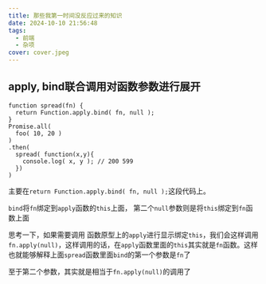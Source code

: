 ```yaml
---
title: 那些我第一时间没反应过来的知识
date: 2024-10-10 21:56:48
tags: 
  - 前端
  - 杂项
cover: cover.jpeg
---
```

## apply, bind联合调用对函数参数进行展开
```
function spread(fn) {
  return Function.apply.bind( fn, null );
}
Promise.all(
  foo( 10, 20 )
)
.then(
  spread( function(x,y){
    console.log( x, y ); // 200 599
  })
)
```
主要在`return Function.apply.bind( fn, null );`这段代码上。

`bind`将`fn`绑定到`apply`函数的`this`上面， 第二个`null`参数则是将`this`绑定到`fn`函数上面

思考一下，如果需要调用 函数原型上的`apply`进行显示绑定`this`，我们会这样调用`fn.apply(null)`，这样调用的话，在`apply`函数里面的`this`其实就是`fn`函数。这样也就能够解释上面`spread`函数里面`bind`的第一个参数是`fn`了

至于第二个参数，其实就是相当于`fn.apply(null)`的调用了